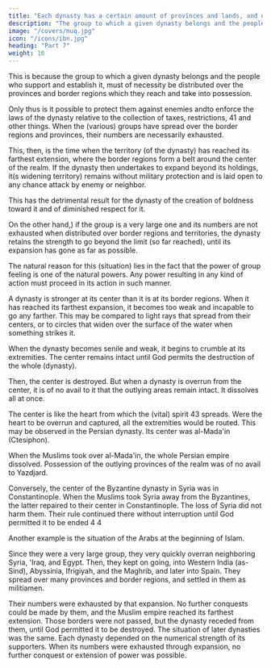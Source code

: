 ```yaml
---
title: "Each dynasty has a certain amount of provinces and lands, and no more"
description: "The group to which a given dynasty belongs and the people who support and establish it, must of necessity be distributed over the provinces and border regions which they reach and take into possession"
image: "/covers/muq.jpg"
icon: "/icons/ibn.jpg"
heading: "Part 7"
weight: 16
---
```




This is because the group to which a given dynasty belongs and the people who support and establish it, must of necessity be distributed over the provinces and border regions which they reach and take into possession. 

Only thus is it possible to protect them against enemies andto enforce the laws of the dynasty relative to the collection of taxes, restrictions, 41 and other things. When the (various) groups have spread over the border regions and provinces, their numbers are necessarily exhausted. 

This, then, is the time when the territory (of the dynasty) has reached its farthest extension, where the border regions form a belt around the center of the realm. If the dynasty then undertakes to expand beyond its holdings, it(s widening territory) remains without military protection and is laid open to any chance attack by enemy or neighbor. 

This has the detrimental result for the dynasty of the creation of boldness toward it and of diminished respect for it. 

On the other hand,) if the group is a very large one and its numbers are not exhausted when distributed over border regions and territories, the dynasty retains the strength to go beyond the limit (so far reached), until its expansion has gone as
far as possible. 

The natural reason for this (situation) lies in the fact that the power of group feeling is one of the natural powers. Any power resulting in any kind of action must proceed in its action in such manner.

A dynasty is stronger at its center than it is at its border regions. When it has reached its farthest expansion, it becomes too weak and incapable to go any farther. This may be compared to light rays that spread from their centers, or to circles that widen over the surface of the water when something strikes it. 

When the dynasty becomes senile and weak, it begins to crumble at its extremities. The center remains intact until God permits the destruction of the whole (dynasty). 

Then, the center is destroyed. But when a dynasty is overrun from the center, it is of no avail to it that the outlying areas remain intact. It dissolves all at once. 

The center is like the heart from which the (vital) spirit 43 spreads. Were the heart to be overrun and captured, all the extremities would be routed. This may be observed in the Persian dynasty. Its center was al-Mada'in (Ctesiphon). 

When the Muslims took over al-Mada'in, the whole Persian empire dissolved. Possession of the outlying provinces of the realm was of no avail to Yazdjard.

Conversely, the center of the Byzantine dynasty in Syria was in Constantinople. When the Muslims took Syria away from the Byzantines, the latter repaired to their center in Constantinople. The loss of Syria did not harm them. Their
rule continued there without interruption until God permitted it to be ended 4 4

Another example is the situation of the Arabs at the beginning of Islam.

Since they were a very large group, they very quickly overran neighboring Syria, 'Iraq, and Egypt. Then, they kept on going, into Western India (as-Sind), Abyssinia, Ifrigiyah, and the Maghrib, and later into Spain. They spread over many provinces
and border regions, and settled in them as militiamen. 

Their numbers were exhausted by that expansion. No further conquests could be made by them, and the Muslim empire reached its farthest extension. Those borders were not passed, but the dynasty receded from them, until God permitted it to be destroyed.
The situation of later dynasties was the same. Each dynasty depended on the numerical strength of its supporters. When its numbers were exhausted through expansion, no further conquest or extension of power was possible. 
